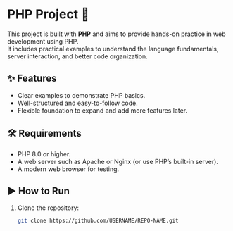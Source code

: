 # PHP Project 🚀

This project is built with **PHP** and aims to provide hands-on practice in web development using PHP.  
It includes practical examples to understand the language fundamentals, server interaction, and better code organization.

## ✨ Features
- Clear examples to demonstrate PHP basics.
- Well-structured and easy-to-follow code.
- Flexible foundation to expand and add more features later.

## 🛠️ Requirements
- PHP 8.0 or higher.
- A web server such as Apache or Nginx (or use PHP’s built-in server).
- A modern web browser for testing.

## ▶️ How to Run
1. Clone the repository:
   ```bash
   git clone https://github.com/USERNAME/REPO-NAME.git
